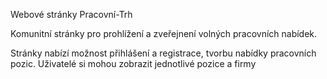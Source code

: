 Webové stránky Pracovní-Trh

Komunitní stránky pro prohlížení a zveřejnení volných pracovních nabídek.

Stránky nabízí možnost přihlášení a registrace, tvorbu nabídky pracovních pozic.
Uživatelé si mohou zobrazit jednotlivé pozice a firmy